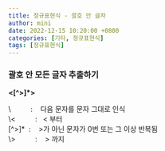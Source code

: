 ```yaml
---
title: 정규표현식 - 괄호 안 글자
author: mini
date: 2022-12-15 10:20:00 +0800
categories: [기타, 정규표현식]
tags: [정규표현식]
---
```


### 괄호 안 모든 글자 추출하기 

__\<[^>]*\>__

 \  &nbsp;&nbsp;&nbsp;&nbsp;&nbsp;&nbsp;&nbsp;&nbsp;&nbsp;: &nbsp;&nbsp; 다음 문자를 문자 그대로 인식    
 \\<  &nbsp;&nbsp;&nbsp;&nbsp;&nbsp;&nbsp;&nbsp;&nbsp;&nbsp;: &nbsp;&nbsp;< 부터  
 [^>]* &nbsp;: &nbsp;&nbsp; >가 아닌 문자가 0번 또는 그 이상 반복됨  
 \\> &nbsp;&nbsp;&nbsp;&nbsp;&nbsp;&nbsp;&nbsp;&nbsp;&nbsp;: &nbsp;&nbsp; > 까지

